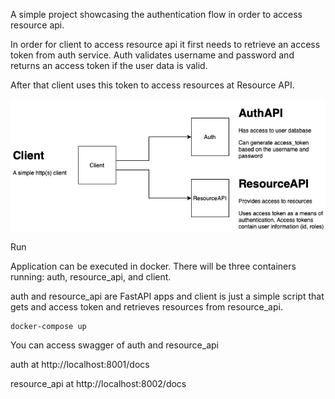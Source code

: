 A simple project showcasing the authentication flow in order to access 
resource api.

In order for client to access resource api it first needs to retrieve an 
access token from auth service. Auth validates username and password and 
returns an access token if the user data is valid.

After that client uses this token to access resources at Resource API.

![](architecture.png)


Run

Application can be executed in docker. There will be three containers running: 
auth, resource_api, and client.

auth and resource_api are FastAPI apps and client is just a simple script that
gets and access token and retrieves resources from resource_api.

```
docker-compose up
```

You can access swagger of auth and resource_api

auth at http://localhost:8001/docs

resource_api at http://localhost:8002/docs